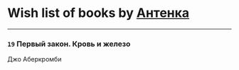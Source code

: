 # Wish list of books by [Антенка](https://plus.google.com/u/0/118158645037334943900/)
---

### `19` Первый закон. Кровь и железо
Джо Аберкромби


